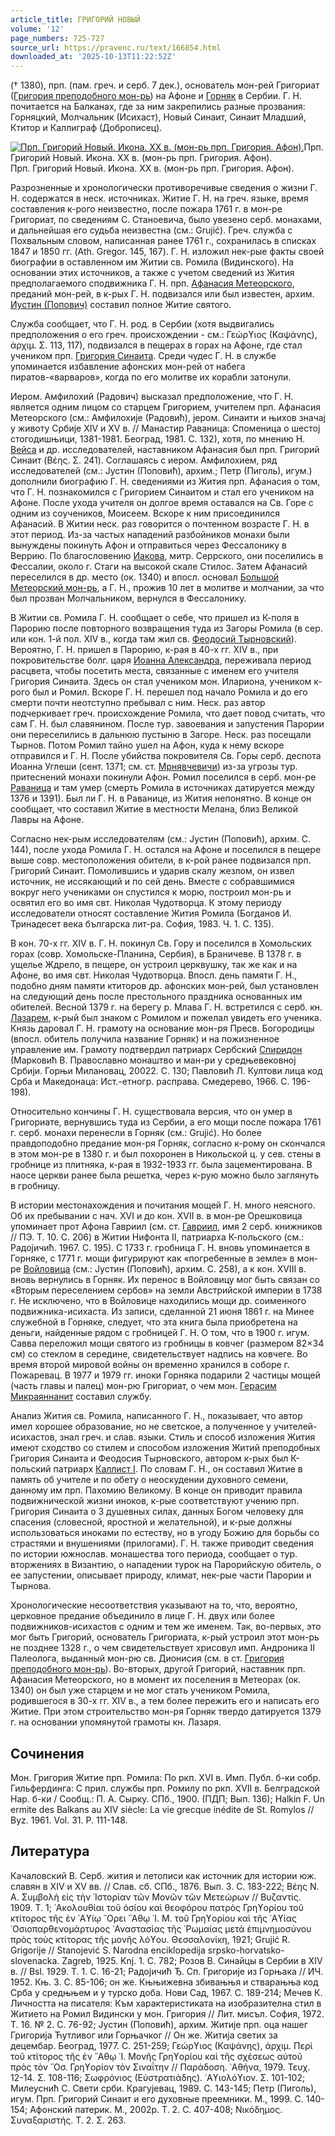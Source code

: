 ```yaml
---
article_title: ГРИГОРИЙ НОВЫЙ
volume: '12'
page_numbers: 725-727
source_url: https://pravenc.ru/text/166854.html
downloaded_at: '2025-10-13T11:22:52Z'
---
```


(† 1380), прп. (пам. греч. и серб. 7 дек.), основатель мон-рей Григориат ([Григория преподобного мон-рь](<https://pravenc.ru/text/Григория преподобного мон-рь.html>)) на Афоне и [Горняк](https://pravenc.ru/text/Горняк.html) в Сербии. Г. Н. почитается на Балканах, где за ним закрепились разные прозвания: Горняцкий, Молчальник (Исихаст), Новый Синаит, Синаит Младший, Ктитор и Каллиграф (Доброписец).

[![Прп. Григорий Новый. Икона. XX в. (мон-рь прп. Григория. Афон).](https://pravenc.ru/data/882/472/1234/i200.jpg "Кликните для увеличения картинки")](https://pravenc.ru/data/882/472/1234/i400.jpg)Прп. Григорий Новый. Икона. XX в. (мон-рь прп. Григория. Афон).  
Прп. Григорий Новый. Икона. XX в. (мон-рь прп. Григория. Афон).

Разрозненные и хронологически противоречивые сведения о жизни Г. Н. содержатся в неск. источниках. Житие Г. Н. на греч. языке, время составления к-рого неизвестно, после пожара 1761 г. в мон-ре Григориат, по сведениям С. Станоевича, было увезено серб. монахами, и дальнейшая его судьба неизвестна (см.: Grujić). Греч. служба с Похвальным словом, написанная ранее 1761 г., сохранилась в списках 1847 и 1850 гг. (Ath. Gregor. 145, 167). Г. Н. изложил нек-рые факты своей биографии в оставленном им Житии св. Ромила (Видинского). На основании этих источников, а также с учетом сведений из Жития предполагаемого сподвижника Г. Н. прп. [Афанасия Метеорского](<https://pravenc.ru/text/Афанасия Метеорского.html>), преданий мон-рей, в к-рых Г. Н. подвизался или был известен, архим. [Иустин (Попович)](<https://pravenc.ru/text/Иустин (Попович).html>) составил полное Житие святого.

Служба сообщает, что Г. Н. род. в Сербии (хотя выдвигались предположения о его греч. происхождении - см.: Γεώρϒιος (Καψάνης), ἀρχιμ. Σ. 113, 117), подвизался в пещерах в горах на Афоне, где стал учеником прп. [Григория Синаита](<https://pravenc.ru/text/ГРИГОРИЙ СИНАИТ.html>). Среди чудес Г. Н. в службе упоминается избавление афонских мон-рей от набега пиратов-«варваров», когда по его молитве их корабли затонули.

Иером. Амфилохий (Радович) высказал предположение, что Г. Н. является одним лицом со старцем Григорием, учителем прп. Афанасия Метеорского (см.: Амфилохиjе (Радовић), jером. Синаити и њихов значаj у животу Србиjе XIV и XV в. // Манастир Раваница: Споменица о шестоj стогодишњици, 1381-1981. Београд, 1981. С. 132), хотя, по мнению Н. [Вейса](https://pravenc.ru/text/Вейса.html) и др. исследователей, наставником Афанасия был прп. Григорий Синаит (Βέης. Σ. 241). Соглашаясь с иером. Амфилохием, ряд исследователей (см.: Jустин (Поповић), архим.; Петр (Пиголь), игум.) дополнили биографию Г. Н. сведениями из Жития прп. Афанасия о том, что Г. Н. познакомился с Григорием Синаитом и стал его учеником на Афоне. После ухода учителя он долгое время оставался на Св. Горе с одним из соучеников, Моисеем. Вскоре к ним присоединился Афанасий. В Житии неск. раз говорится о почтенном возрасте Г. Н. в этот период. Из-за частых нападений разбойников монахи были вынуждены покинуть Афон и отправиться через Фессалонику в Веррию. По благословению [Иакова](https://pravenc.ru/text/Иаков.html), митр. Серрского, они поселились в Фессалии, около г. Стаги на высокой скале Стилос. Затем Афанасий переселился в др. место (ок. 1340) и впосл. основал [Большой Метеорский мон-рь](<https://pravenc.ru/text/Большой Метеорский мон-рь.html>), а Г. Н., прожив 10 лет в молитве и молчании, за что был прозван Молчальником, вернулся в Фессалонику.

В Житии св. Ромила Г. Н. сообщает о себе, что пришел из К-поля в Парорию после повторного возвращения туда из Загоры Ромила (в сер. или кон. 1-й пол. XIV в., когда там жил св. [Феодосий Тырновский](<https://pravenc.ru/text/Феодосий Тырновский.html>)). Вероятно, Г. Н. пришел в Парорию, к-рая в 40-х гг. XIV в., при покровительстве болг. царя [Иоанна Александра](<https://pravenc.ru/text/Иоанна Александра.html>), переживала период расцвета, чтобы посетить места, связанные с именем его учителя Григория Синаита. Здесь он стал учеником мон. Илариона, учеником к-рого был и Ромил. Вскоре Г. Н. перешел под начало Ромила и до его смерти почти неотступно пребывал с ним. Неск. раз автор подчеркивает греч. происхождение Ромила, что дает повод считать, что сам Г. Н. был славянином. После тур. завоевания и запустения Парории они переселились в дальнюю пустыню в Загоре. Неск. раз посещали Тырнов. Потом Ромил тайно ушел на Афон, куда к нему вскоре отправился и Г. Н. После убийства покровителя Св. Горы серб. деспота Иоанна Углеши (сент. 1371; см. ст. [Мрнявчевичи](https://pravenc.ru/text/Мрнявчевичи.html)) из-за угрозы тур. притеснений монахи покинули Афон. Ромил поселился в серб. мон-ре [Раваница](https://pravenc.ru/text/Раваница.html) и там умер (смерть Ромила в источниках датируется между 1376 и 1391). Был ли Г. Н. в Раванице, из Жития непонятно. В конце он сообщает, что составил Житие в местности Мелана, близ Великой Лавры на Афоне.

Согласно нек-рым исследователям (см.: Jустин (Поповић), архим. С. 144), после ухода Ромила Г. Н. остался на Афоне и поселился в пещере выше совр. местоположения обители, в к-рой ранее подвизался прп. Григорий Синаит. Помолившись и ударив скалу жезлом, он извел источник, не иссякающий и по сей день. Вместе с собравшимися вокруг него учениками он спустился к морю, построил мон-рь и освятил его во имя свт. Николая Чудотворца. К этому периоду исследователи относят составление Жития Ромила (Богданов И. Тринадесет века българска лит-ра. София, 1983. Ч. 1. С. 135).

В кон. 70-х гг. XIV в. Г. Н. покинул Св. Гору и поселился в Хомольских горах (совр. Хомольске-Планина, Сербия), в Браничеве. В 1378 г. в ущелье Ждрело, в пещере, он устроил церквушку, так же как и на Афоне, во имя свт. Николая Чудотворца. Впосл. день памяти Г. Н., подобно дням памяти ктиторов др. афонских мон-рей, был установлен на следующий день после престольного праздника основанных им обителей. Весной 1379 г. на берегу р. Млава Г. Н. встретился с серб. кн. [Лазарем](https://pravenc.ru/text/Лазарь.html), к-рый был знаком с Ромилом и пожелал увидеть его ученика. Князь даровал Г. Н. грамоту на основание мон-ря Пресв. Богородицы (впосл. обитель получила название Горняк) и на пожизненное управление им. Грамоту подтвердил патриарх Сербский [Спиридон](https://pravenc.ru/text/Спиридон.html) (Марковић В. Православно монаштво и ман-ри у средњевековноj Србиjи. Горњи Милановац, 20022. С. 130; Павловић Л. Култови лица код Срба и Македонаца: Ист.-етногр. расправа. Смедерево, 1966. С. 196-198).

Относительно кончины Г. Н. существовала версия, что он умер в Григориате, вернувшись туда из Сербии, а его мощи после пожара 1761 г. серб. монахи перенесли в Горняк (см.: Grujić). Но более правдоподобно предание мон-ря Горняк, согласно к-рому он скончался в этом мон-ре в 1380 г. и был похоронен в Никольской ц. у сев. стены в гробнице из плитняка, к-рая в 1932-1933 гг. была зацементирована. В наосе церкви ранее была решетка, через к-рую можно было заглянуть в гробницу.

В истории местонахождения и почитания мощей Г. Н. много неясного. Об их пребывании с нач. XVI и до кон. XVII в. в мон-ре Орешковица упоминает прот Афона Гавриил (см. ст. [Гавриил](https://pravenc.ru/text/Гавриил.html), имя 2 серб. книжников // ПЭ. Т. 10. С. 206) в Житии Нифонта II, патриарха К-польского (см.: Радоjичић. 1967. С. 195). С 1733 г. гробница Г. Н. вновь упоминается в Горняке, с 1771 г. мощи фигурируют как «погребенные в земле» в мон-ре [Войловица](https://pravenc.ru/text/Войловица.html) (см.: Jустин (Поповић), архим. С. 258), а к кон. XVIII в. вновь вернулись в Горняк. Их перенос в Войловицу мог быть связан со «Вторым переселением сербов» на земли Австрийской империи в 1738 г. Не исключено, что в Войловице находились мощи др. соименного подвижника-исихаста. Из записи, сделанной 21 июня 1861 г. на Минее служебной в Горняке, следует, что эта книга была приобретена на деньги, найденные рядом с гробницей Г. Н. О том, что в 1900 г. игум. Савва переложил мощи святого из гробницы в ковчег (размером 82×34 см) со стеклом в середине, свидетельствует надпись на ковчеге. Во время второй мировой войны он временно хранился в соборе г. Пожаревац. В 1977 и 1979 гг. иноки Горняка подарили 2 частицы мощей (часть главы и палец) мон-рю Григориат, о чем мон. [Герасим Микраяннанит](<https://pravenc.ru/text/Герасим Микраяннанит.html>) составил службу.

Анализ Жития св. Ромила, написанного Г. Н., показывает, что автор имел хорошее образование, но не светское, а полученное у учителей-исихастов, знал греч. и слав. языки. Стиль и способ изложения Жития имеют сходство со стилем и способом изложения Житий преподобных Григория Синаита и Феодосия Тырновского, автором к-рых был К-польский патриарх [Каллист I](<https://pravenc.ru/text/Каллист I.html>). По словам Г. Н., он составил Житие в память об учителе и по обету о неоскудении духовного семени, данному им прп. Пахомию Великому. В конце он приводит правила подвижнической жизни иноков, к-рые соответствуют учению прп. Григория Синаита о 3 душевных силах, данных Богом человеку для спасения (словесной, яростной и желательной), и к-рые должны использоваться иноками по естеству, но в угоду Божию для борьбы со страстями и внушениями (прилогами). Г. Н. также приводит сведения по истории южнослав. монашества того периода, сообщает о тур. вторжениях в Византию, о нападении турок на Парорийскую обитель, о ее запустении, описывает природу, климат, нек-рые части Парории и Тырнова.

Хронологические несоответствия указывают на то, что, вероятно, церковное предание объединило в лице Г. Н. двух или более подвижников-исихастов с одним и тем же именем. Так, во-первых, это мог быть Григорий, основатель Григориата, к-рый устроил этот мон-рь не позднее 1328 г., о чем свидетельствует хрисовул имп. Андроника II Палеолога, выданный мон-рю св. Дионисия (см. в ст. [Григория преподобного мон-рь](<https://pravenc.ru/text/Григория преподобного мон-рь.html>)). Во-вторых, другой Григорий, наставник прп. Афанасия Метеорского, но в момент их поселения в Метеорах (ок. 1340) он был уже старцем и не мог стать учеником Ромила, родившегося в 30-х гг. XIV в., а тем более пережить его и написать его Житие. При этом строительство мон-ря Горняк твердо датируется 1379 г. на основании упомянутой грамоты кн. Лазаря.

## Сочинения

Мон. Григория Житие прп. Ромила: По ркп. XVI в. Имп. Публ. б-ки собр. Гильфердинга: С прил. службы прп. Ромилу по ркп. XVII в. Белградской Нар. б-ки / Сообщ.: П. А. Сырку. СПб., 1900. (ПДП; Вып. 136); Halkin F. Un ermite des Balkans au XIV siècle: La vie grecque inédite de St. Romylos // Byz. 1961. Vol. 31. P. 111-148.

## Литература

Качаловский В. Серб. жития и летописи как источник для истории юж. славян в XIV и XV вв. // Слав. сб. СПб., 1876. Вып. 3. С. 183-222; Βέης Ν. Α. Συμβολὴ εἰς τὴν ῾Ιστορίαν τῶν Μονῶν τῶν Μετεώρων // Βυζαντίς. 1909. Τ. 1; ᾿Ακολουθίαι τοῦ ὁσίου καὶ θεοφόρου πατρὸς Γρηϒορίου τοῦ κτίτορος τῆς ἐν ῾Αϒίῳ ῎Ορει ῎Αθῳ ῾Ι. Μ. τοῦ Γρηϒορίου καὶ τῆς ῾Αϒίας ῾Οσιοπαρθενομάρτυρος ᾿Αναστασίας τῆς ῾Ρωμαίας μετὰ ἐπιμνημοσύνου πρὸς τοὺς κτίτορας τῆς μονῆς λόϒου. Θεσσαλονίκη, 1921; Grujić R. Grigorije // Stanojević S. Narodna enciklopedija srpsko-horvatsko-slovenacka. Zagreb, 1925. Knj. 1. C. 782; Розов В. Синайцы в Сербии в XIV в. // Вsl. 1929. Т. 1. С. 16-21; Радоjичић Ђ. Сп. Григориjе из Горњака // ИЧ. 1952. Књ. 3. С. 85-106; он же. Књњижевна збивањњя и стварањња код Срба у средњњем и у турско доба. Нови Сад, 1967. С. 189-214; Мечев К. Личността на писателя: Към характеристиката на изобразителна стил в Житието на Ромил Видински у мон. Григория // Лит. мисъл. София, 1972. T. 16. № 2. С. 76-92; Jустин (Поповић), архим. Житиjе прп. оца нашег Григориjа Ћутливог или Горњачког // Он же. Житиjа светих за децембар. Београд, 1977. С. 251-259; Γεώρϒιος (Καψάνης), ἀρχιμ. Περὶ τοῦ κτίτορος τῆς ἐν ῎Αθῳ ῾Ι. Μονῆς Γρηϒορίου καὶ τῆς σχέσεως αὐτοῦ πρὸς τὸν ῞Οσ. Γρηϒορίον τὸν Σιναΐτην // Παράδοση. ᾿Αθήνα, 1979. Τευχ. 12-14. Σ. 108-116; Σωφρόνιος (Εὐστρατιάδης). ῾Αϒιολόϒιον. Σ. 101-102; Милеуснић С. Свети срби. Крагуjевац, 1989. С. 143-145; Петр (Пиголь), игум. Прп. Григорий Синаит и его духовные преемники. М., 1999. С. 140-154; Афонский патерик. М., 2002р. Т. 2. С. 407-408; Νικόδημος. Συναξαριστής. Τ. 2. Σ. 263.
